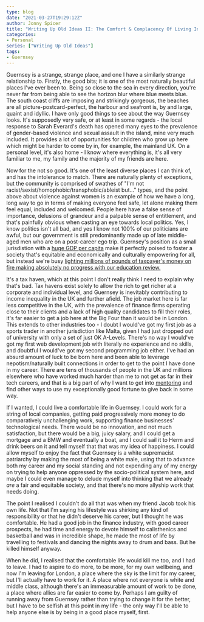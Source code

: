 ```yaml
---
type: blog
date: "2021-03-27T19:29:12Z"
author: Jonny Spicer
title: "Writing Up Old Ideas II: The Comfort & Complacency Of Living In Guernsey"
categories:
- Personal
series: ["Writing Up Old Ideas"]
tags:
- Guernsey
---
```

Guernsey is a strange, strange place, and one I have a similarly strange relationship to. Firstly, the good bits; it is one of the most naturally beautiful places I've ever been to.
Being so close to the sea in every direction, you're never far from being able to see the horizon blur where blue meets blue. The south coast cliffs are imposing and strikingly
gorgeous, the beaches are all picture-postcard-perfect, the harbour and seafront is, by and large, quaint and idyllic. I have only good things to see about the way Guernsey looks. It's
supposedly very safe, or at least in some regards - the local response to Sarah Everard's death has opened many eyes to the prevalence of gender-based violence and sexual assault in
the island, mine very much included. It provides a lot of opportunities for children who grow up here which might be harder to come by in, for example, the mainland UK. On a personal
level, it's also home - I know where everything is, it's all very familiar to me, my family and the majority of my friends are here.

Now for the not so good. It's one of the least diverse places I can think of, and has the intolerance to match. There are naturally plenty of exceptions, but the community is
comprised of swathes of "I'm not racist/sexist/homophobic/transphobic/ableist but..." types, and the point above about violence against women is an example of how we have a long,
long way to go in terms of making everyone feel safe, let alone making them feel equal, included and welcomed. People here have a false sense of importance, delusions of grandeur and
a palpable sense of entitlement, and that's painfully obvious when casting an eye towards local politics. Yes, I know politics isn't all bad, and yes I know not 100% of our
politicians are awful, but our government is still predominantly made up of late middle-aged men who are on a post-career ego trip. Guernsey's position as a small jurisdistion with a
[huge GDP per capita](https://www.cia.gov/the-world-factbook/field/real-gdp-per-capita/country-comparison/) make it perfectly poised to foster a society that's equitable and
economically and culturally empowering for all, but instead we're busy [lighting millions of pounds of taxpayer's money on fire making absolutely no progress with our education review.](https://guernseypress.com/news/2021/02/08/education-to-clear-the-decks-on-school-models/)

It's a tax haven, which at this point I don't really think I need to
explain why that's bad. Tax havens exist solely to allow the rich to get richer at a corporate and individual level, and Guernsey is inevitably contributing to income inequality in the UK
and further afield. The job market here is far less competitive in the UK, with the prevalence of finance firms operating close to their clients and a lack of high quality
candidates to fill their roles, it's far easier to get a job here at the Big Four than it would be in London. This extends to other industries too - I doubt I would've got my first
job as a sports trader in another jurisdiction like Malta, given I had just dropped out of university with only a set of just OK A-Levels. There's no way I would've got my first web
development job with literally no experience and no skills, and doubtful I would've got my second programming job either. I've had an absurd amount of luck to be born here and been
able to leverage nepotism/naturally built connections in order to get to the point I have done in my career. There are tens of thousands of people in the UK and millions elsewhere who
have worked much harder than me to not get as far in their tech careers, and that is a big part of why I want to get into [mentoring](/blog/mentoring/) and find other ways to use my
exceptionally good fortune to give back in some way.

If I wanted, I could live a comfortable life in Guernsey. I could work for a string of local companies, getting paid progressively more money to do comparatively unchallenging work,
supporting finance businesses' technological needs. There would be no innovation, and not much satisfaction, but there would be a big, juicy salary, and I could get a mortgage and a BMW
and eventually a boat, and I could sail it to Herm and drink beers on it and tell myself that that was my idea of happiness. I could allow myself to enjoy the fact that Guernsey
is a white supremacist patriarchy by making the most of being a white male, using that to advance both my career and my social standing and not expending any of my energy on trying
to help anyone oppressed by the socio-political system here, and maybe I could even manage to delude myself into thinking that we already *are* a fair and equitable society, and that
there's no more allyship work that needs doing.

The point I realised I couldn't do all that was when my friend Jacob took his own life. Not that I'm saying his lifestyle was shirking any kind of responsibility or that he didn't deserve
his career, but I thought he was comfortable. He had a good job in the finance industry, with good career prospects, he had time and energy to devote himself to calisthenics and
basketball and was in incredible shape, he made the most of life by travelling to festivals and dancing the nights away to drum and bass. But he killed himself anyway.

When he did, I realised that the comfortable life would kill me too, and I had to leave. I had to aspire to do more, to be more, for my own wellbeing, and now I'm leaving for London,
a place where the sky is the limit for my career, but I'll actually have to work for it. A place where not everyone is white and middle class, although there's an immeasurable amount
of work to be done, a place where allies are far easier to come by. Perhaps I am guilty of running away from Guernsey rather than trying to change it for the better, but I have to be
selfish at this point in my life - the only way I'll be able to help anyone else is by being in a good place myself, first.

